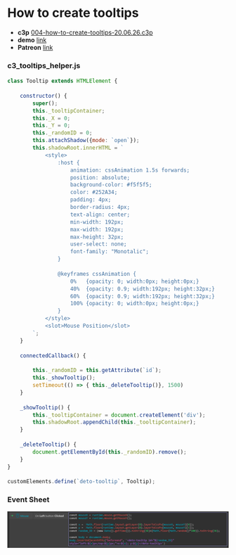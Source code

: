 # How to create tooltips

* **c3p** [004-how-to-create-tooltips-20.06.26.c3p](source/c3p/004-how-to-create-tooltips-20.06.26.c3p)
* **demo** [link](demo)
* **Patreon** [link](https://patreon.com/el3um4s)

### c3_tooltips_helper.js

```javascript
class Tooltip extends HTMLElement {

	constructor() {
		super();
		this._tooltipContainer;
		this._X = 0;
		this._Y = 0;
		this._randomID = 0;
		this.attachShadow({mode: `open`});
		this.shadowRoot.innerHTML = `
			<style>
				:host {
					animation: cssAnimation 1.5s forwards;
					position: absolute;
					background-color: #f5f5f5;
					color: #252A34;
					padding: 4px;
					border-radius: 4px;
					text-align: center;
					min-width: 192px;
					max-width: 192px;
					max-height: 32px;
					user-select: none;
					font-family: "Monotalic";
				}
				
				@keyframes cssAnimation {
					0%   {opacity: 0; width:0px; height:0px;}
					40%  {opacity: 0.9; width:192px; height:32px;}
					60%  {opacity: 0.9; width:192px; height:32px;}
					100% {opacity: 0; width:0px; height:0px;}
				}
			</style>
			<slot>Mouse Position</slot>
		`;
	}
	
	connectedCallback() {

		this._randomID = this.getAttribute(`id`);
		this._showTooltip();
		setTimeout(() => { this._deleteTooltip()}, 1500)
	}
	
	_showTooltip() {
		this._tooltipContainer = document.createElement('div');
		this.shadowRoot.appendChild(this._tooltipContainer);
	}
	
	_deleteTooltip() {
		document.getElementById(this._randomID).remove();
	}
}

customElements.define(`deto-tooltip`, Tooltip);
```

### Event Sheet

![event sheet](event.png)

